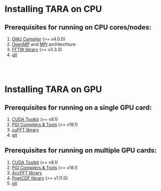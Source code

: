 # Installing TARA on CPU

## Prerequisites for running on CPU cores/nodes:
1. [GNU Compiler](https://gcc.gnu.org/) (>= v4.0.0)
2. [OpenMP](https://www.openmp.org/) and [MPI](https://www.open-mpi.org/) architechture
3. [FFTW library](http://www.fftw.org/) (>= v3.3.3)
4. [git](https://git-scm.com/)

<br/><br/>

# Installing TARA on GPU

## Prerequisites for running on a single GPU card:
1. [CUDA Toolkit](https://docs.nvidia.com/cuda/cuda-compiler-driver-nvcc/index.html) (>= v9.1)
2. [PGI Compilers & Tools](https://www.pgroup.com/support/new_rel_80.htm) (>= v18.1)
3. [cuFFT library](https://developer.nvidia.com/cufft)
4. [git](https://git-scm.com/)

## Prerequisites for running on multiple GPU cards:
1. [CUDA Toolkit](https://docs.nvidia.com/cuda/cuda-compiler-driver-nvcc/index.html) (>= v9.1)
2. [PGI Compilers & Tools](https://www.pgroup.com/support/new_rel_80.htm) (>= v18.1)
3. [AccFFT library](http://accfft.org/about/)
4. [PnetCDF library](https://parallel-netcdf.github.io/) (>= v1.11.0)
5. [git](https://git-scm.com/)
